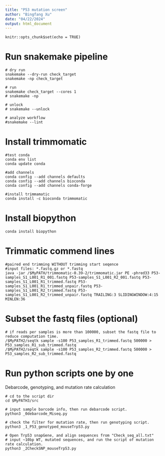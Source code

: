 ```yaml
---
title: "P53 mutation screen"
author: "Bingfang Xu"
date: "04/22/2024"
output: html_document
---
```


```{r setup, include=FALSE}
knitr::opts_chunk$set(echo = TRUE)
```
# Run snakemake pipeline

```
# dry run
snakemake --dry-run check_target
snakemake -np check_target

# run
snakemake check_target --cores 1
# snakemake -np

# unlock
# snakemake --unlock

# analyze workflow
#snakemake --lint

```

# Install trimmomatic

```
#test conda 
conda env list
conda update conda

#add channels
conda config --add channels defaults
conda config --add channels bioconda
conda config --add channels conda-forge

#install trimmamatic
conda install -c bioconda trimmomatic
```

# Install biopython

```
conda install biopython

```

# Trimmatic commend lines

```
#paired end trimming WITHOUT trimming start seqence
#input files: *.fastq.gz or *.fastq
java -jar /$MyPATH/trimmomatic-0.39-2/trimmomatic.jar PE -phred33 P53-samples_S1_L001_R1_001.fastq P53-samples_S1_L001_R2_001.fastq P53-samples_S1_L001_R1_trimmed.fastq P53-samples_S1_L001_R1_trimmed_unpair.fastq P53-samples_S1_L001_R2_trimmed.fastq P53-samples_S1_L001_R2_trimmed_unpair.fastq TRAILING:3 SLIDINGWINDOW:4:15 MINLEN:36

```

# Subset the fastq files (optional)

```
# if reads per samples is more than 100000, subset the fastq file to reduce computation time.
/$MyPATH2/seqtk sample -s100 P53_samples_R1_trimmed.fastq 500000 > P53_samples_R1_sub_trimmed.fastq
/$MyPATH2/seqtk sample -s100 P53_samples_R2_trimmed.fastq 500000 > P53_samples_R2_sub_trimmed.fastq

```

# Run python scripts one by one

Debarcode, genotyping, and mutation rate calculation

```
# cd to the script dir
cd $MyPATH3/src

# input sample barcode info, then run debarcode script.
python3 _0debarcode_Miseq.py

# check the filter for mutation rate, then run genotyping script.
python3 _1_P53_genotyped_mouseTrp53.py

# Open Trp53 snapGene, and align sequences from "Check_seq_all.txt" 
# input ~10bp WT, mutated sequences, and run the script of mutation rate calculation.
python3 _2CheckSNP_mouseTrp53.py
```